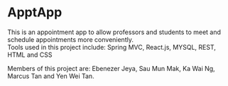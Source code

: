 # ApptApp

 This is an appointment app to allow professors and students to meet and schedule appointments more conveniently.  
 Tools used in this project include: Spring MVC, React.js, MYSQL, REST, HTML and CSS
 
 Members of this project are: Ebenezer Jeya, Sau Mun Mak, Ka Wai Ng, Marcus Tan and Yen Wei Tan.
